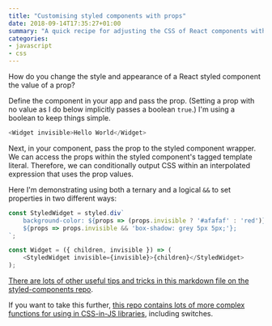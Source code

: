 ```yaml
---
title: "Customising styled components with props"
date: 2018-09-14T17:35:27+01:00
summary: "A quick recipe for adjusting the CSS of React components with prop values."
categories:
- javascript
- css
---
```


How do you change the style and appearance of a React styled component the value of a prop?

Define the component in your app and pass the prop. (Setting a prop with no value as I do below implicitly passes a boolean `true`.) I'm using a boolean to keep things simple.

```js
<Widget invisible>Hello World</Widget>
```

Next, in your component, pass the prop to the styled component wrapper. We can access the props within the styled component's tagged template literal. Therefore, we can conditionally output CSS within an interpolated expression that uses the prop values.

Here I'm demonstrating using both a ternary and a logical `&&` to set properties in two different ways:

```js
const StyledWidget = styled.div`
    background-color: ${props => (props.invisible ? '#afafaf' : 'red')};
    ${props => props.invisible && 'box-shadow: grey 5px 5px;'};
`;

const Widget = ({ children, invisible }) => (
    <StyledWidget invisible={invisible}>{children}</StyledWidget>
);
```

[There are lots of other useful tips and tricks in this markdown file on the styled-components repo](https://github.com/styled-components/styled-components/blob/master/docs/tips-and-tricks.md).

If you want to take this further, [this repo contains lots of more complex functions for using in CSS-in-JS libraries](https://github.com/diegohaz/styled-tools), including switches.
